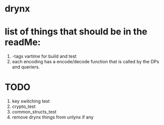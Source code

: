 # drynx

# list of things that should be in the readMe:

1. -tags vartime for build and test
2. each encoding has a encode/decode function that is called by the DPs and queriers.


# TODO
1. key switching test
2. crypto_test
3. common_structs_test
4. remove drynx things from unlynx if any


